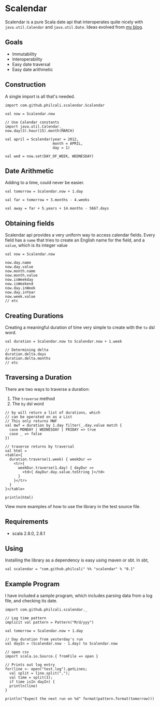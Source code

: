 # Scalendar

Scalendar is a pure Scala date api that interoperates quite nicely with
`java.util.Calendar` and `java.util.Date`. Ideas evolved from [my blog].

## Goals

  * Immutability
  * Interoperability
  * Easy date traversal
  * Easy date arithmetic

## Construction

A single import is all that's needed.

    import com.github.philcali.scalendar.Scalendar

    val now = Scalendar.now

    // Use Calendar constants
    import java.util.Calendar._
    now.day(3).hour(15).month(MARCH)

    val april = Scalendar(year = 2012,
                          month = APRIL,
                          day = 1)

    val wed = now.set(DAY_OF_WEEK, WEDNESDAY)

## Date Arithmetic

Adding to a time, could never be easier.

    val tomorrow = Scalendar.now + 1.day

    val far = tomorrow + 3.months - 4.weeks

    val away = far + 5.years + 14.months - 5667.days

## Obtaining fields

Scalendar api provides a very uniform way to access calendar fields.
Every field has a `name` that tries to create an English name for the
field, and a `value`, which is its integer value

    val now = Scalendar.now

    now.day.name
    now.day.value
    now.month.name
    now.month.value
    now.isWeekday
    now.isWeekend
    now.day.inWeek
    now.day.inYear
    now.week.value
    // etc

## Creating Durations

Creating a meaningful duration of time very simple to create with 
the `to` dsl word.

    val duration = Scalendar.now to Scalendar.now + 1.week

    // Determining delta 
    duration.delta.days
    duration.delta.months
    // etc

## Traversing a Duration

There are two ways to traverse a duration:

  1. The `traverse` method
  2. The `by` dsl word

    // by will return a list of durations, which
    // can be operated on as a List
    // This only returns MWF
    val mwf = duration by 1.day filter(_.day.value match {
      case MONDAY | WEDNESDAY | FRIDAY => true
      case _ => false
    })

    // traverse returns by traversal
    val html = 
    <table>{
      duration.traverse(1.week) { weekDur =>
        <tr>{
          weekDur.traverse(1.day) { dayDur =>
            <td>{ dayDur.day.value.toString }</td>
          }
        }</tr>
      }
    }</table>

    println(html)

View more examples of how to use the library in the test source file.

## Requirements

  * scala 2.8.0, 2.8.1

## Using

Installing the library as a dependency is easy using maven or sbt. In sbt,

    val scalendar = "com.github.philcali" %% "scalendar" % "0.1"


## Example Program

I have included a sample program, which includes parsing data from a
log file, and checking its date.

    import com.github.philcali.scalendar._

    // Log time pattern
    implicit val pattern = Pattern("M/d/yyy")

    val tomorrow = Scalendar.now + 1.day

    // Day duration from yesterday's run 
    val dayIn = (Scalendar.now - 1.day) to Scalendar.now

    // open csv
    import scala.io.Source.{ fromFile => open }

    // Prints out log entry 
    for(line <- open("test.log").getLines;
      val split = line.split(",");
      val time = split(3);
      if time isIn dayIn) {
      println(line)
    }

    println("Expect the next run on %d" format(pattern.format(tomorrow)))


[my blog]: http://philcalicode.blogspot.com/
